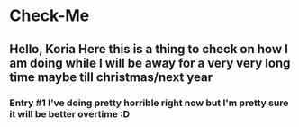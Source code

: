# Check-Me
## Hello, Koria Here this is a thing to check on how I am doing while I will be away for a very very long time maybe till christmas/next year 
### Entry #1 I've doing pretty horrible right now but I'm pretty sure it will be better overtime :D
